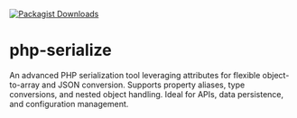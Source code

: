 [![Packagist Downloads](https://img.shields.io/packagist/dm/astral/php-serialize)](https://packagist.org/packages/astral/php-serialize)


# php-serialize
An advanced PHP serialization tool leveraging attributes for flexible object-to-array and JSON conversion. Supports property aliases, type conversions, and nested object handling. Ideal for APIs, data persistence, and configuration management.
